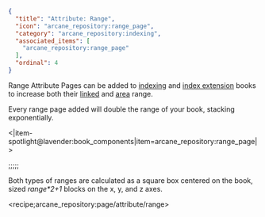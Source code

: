 ```json
{
  "title": "Attribute: Range",
  "icon": "arcane_repository:range_page",
  "category": "arcane_repository:indexing",
  "associated_items": [
    "arcane_repository:range_page"
  ],
  "ordinal": 4
}
```

Range Attribute Pages can be added to [indexing](^arcane_repository:indexing/type_indexing) and 
[index extension](^arcane_repository:indexing/type_index_slave) books to increase both their
[linked](^arcane_repository:indexing/mode_linked) and [area](^arcane_repository:indexing/mode_area) range.


Every range page added will double the range of your book, stacking exponentially.


<|item-spotlight@lavender:book_components|item=arcane_repository:range_page|>

;;;;;

Both types of ranges are calculated as a square box centered on the book, 
sized *range\*2+1* blocks on the x, y, and z axes.

<recipe;arcane_repository:page/attribute/range>